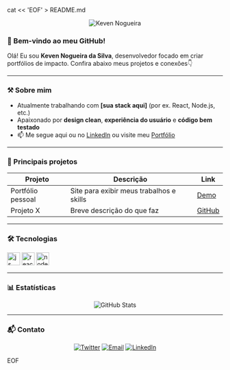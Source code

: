 cat << 'EOF' > README.md
<!-- HEADER -->
<p align="center">
  <img src="https://capsule-render.vercel.app/api?text=Keven%20Nogueira&animation=fadeIn&type=waving&color=gradient&height=100" alt="Keven Nogueira"/>
</p>

### 🎉 Bem-vindo ao meu GitHub!

Olá! Eu sou **Keven Nogueira da Silva**, desenvolvedor focado em criar portfólios de impacto. Confira abaixo meus projetos e conexões👇

---

### ⚒️ Sobre mim
- Atualmente trabalhando com **[sua stack aqui]** (por ex. React, Node.js, etc.)
- Apaixonado por **design clean**, **experiência do usuário** e **código bem testado**
- 📫 Me segue aqui ou no [LinkedIn](https://www.linkedin.com) ou visite meu [Portfólio](https://keven-nogueira-da-silva.github.io/Portifolio/)

---

### 🚀 Principais projetos
| Projeto | Descrição | Link |
|--------|-----------|------|
| Portfólio pessoal | Site para exibir meus trabalhos e skills | [Demo](https://keven-nogueira-da-silva.github.io/Portifolio/) |
| Projeto X | Breve descrição do que faz | [GitHub](#) |

---

### 🛠️ Tecnologias
<p align="left">
  <img src="https://cdn.jsdelivr.net/gh/devicons/devicon/icons/javascript/javascript-original.svg" alt="js" width="30"/>
  <img src="https://cdn.jsdelivr.net/gh/devicons/devicon/icons/react/react-original.svg" alt="react" width="30"/>
  <img src="https://cdn.jsdelivr.net/gh/devicons/devicon/icons/nodejs/nodejs-original.svg" alt="nodejs" width="30"/>
  <!-- adicione mais conforme seu stack -->
</p>

---

### 📊 Estatísticas
<p align="center">
  <img src="https://github-readme-stats.vercel.app/api?username=Keven-nogueira-da-silva&show_icons=true&theme=dark" alt="GitHub Stats"/>
</p>

---

### 📬 Contato
<div align="center">
  <a href="https://twitter.com/seu_twitter"><img src="https://img.shields.io/twitter/follow/seu_twitter?color=blue&logo=twitter&style=flat-square" alt="Twitter"/></a>
  <a href="mailto:seu.email@example.com"><img src="https://img.shields.io/badge/Email-Me-red?style=flat-square&logo=gmail" alt="Email"/></a>
  <a href="https://linkedin.com/in/seu_linkedin"><img src="https://img.shields.io/badge/LinkedIn-Connect-blue?style=flat-square&logo=linkedin" alt="LinkedIn"/></a>
</div>

EOF
